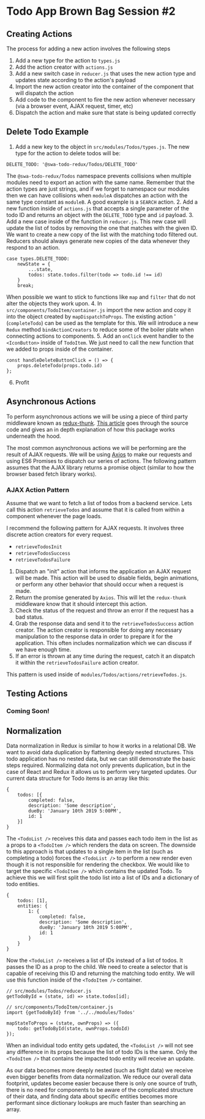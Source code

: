 # Todo App Brown Bag Session \#2

## Creating Actions
The process for adding a new action involves the following steps
1. Add a new type for the action to `types.js`
2. Add the action creator with `actions.js`
3. Add a new switch case in `reducer.js` that uses the new action type and
updates state according to the action's payload
4. Import the new action creator into the container of the component that will
dispatch the action
5. Add code to the component to fire the new action whenever necessary (via a
    browser event, AJAX request, timer, etc)
6. Dispatch the action and make sure that state is being updated correctly

## Delete Todo Example
1. Add a new key to the object in `src/modules/Todos/types.js`. The new type for
the action to delete todos will be:
```
DELETE_TODO: '@swa-todo-redux/Todos/DELETE_TODO'
```
The `@swa-todo-redux/Todos` namespace prevents collisions when multiple modules
need to export an action with the same name. Remember that the action types are
just strings, and if we forget to namespace our modules then we can have
collisions when `moduleA` dispatches an action with the same type constant as
`moduleB`. A good example is a `SEARCH` action.
2. Add a new function inside of `actions.js` that accepts a single parameter of
the todo ID and returns an object with the `DELETE_TODO` type and `id` payload.
3. Add a new case inside of the function in `reducer.js`. This new case will
update the list of todos by removing the one that matches with the given ID. We
want to create a new copy of the list with the matching todo filtered out.
Reducers should always generate new copies of the data whenever they respond to
an action.
```
case types.DELETE_TODO:
    newState = {
        ...state,
        todos: state.todos.filter(todo => todo.id !== id)
    }
    break;
```
When possible we want to stick to functions like `map` and `filter` that do not
alter the objects they work upon.
4. In `src/components/TodoItem/container.js` import the new action and copy it
into the object created by `mapDispatchToProps`. The existing action '
(`completeTodo`) can be used as the template for this. We will introduce a new
`Redux` method `bindActionCreators` to reduce some of the boiler plate when
connecting actions to components.
5. Add an `onClick` event handler to the `<IconButton>` inside of `TodoItem`. We
just need to call the new function that we added to props inside of the
container.
```
const handleDeleteButtonClick = () => {
    props.deleteTodo(props.todo.id)
};
```
6. Profit

## Asynchronous Actions
To perform asynchronous actions we will be using a piece of third party
middleware known as [redux-thunk](https://github.com/reduxjs/redux-thunk). [This
article](https://medium.com/@gethylgeorge/understanding-how-redux-thunk-works-72de3bdebc50)
goes through the source code and gives an in depth explanation of how this
package works underneath the hood.

The most common asynchronous actions we will be performing are the result of
AJAX requests. We will be using [Axios](https://github.com/axios/axios) to make
our requests and using ES6 Promises to dispatch our series of actions. The
following pattern assumes that the AJAX library returns a promise object
(similar to how the browser based fetch library works).

### AJAX Action Pattern
Assume that we want to fetch a list of todos from a backend service. Lets call
this action `retrieveTodos` and assume that it is called from within a component
whenever the page loads.

I recommend the following pattern for AJAX requests. It involves three discrete
action creators for every request.

* `retrieveTodosInit`
* `retrieveTodosSuccess`
* `retrieveTodosFailure`

1. Dispatch an "init" action that informs the application an AJAX request will
be made. This action will be used to disable fields, begin animations, or
perform any other behavior that should occur when a request is made.
2. Return the promise generated by `Axios`. This will let the `redux-thunk`
middleware know that it should intercept this action.
3. Check the status of the request and throw an error if the request has a bad
status.
4. Grab the response data and send it to the `retrieveTodosSuccess` action
creator. The action creator is responsible for doing any necessary manipulation
to the response data in order to prepare it for the application. This often
includes normalization which we can discuss if we have enough time.
5. If an error is thrown at any time during the request, catch it an dispatch it
within the `retrieveTodosFailure` action creator.

This pattern is used inside of `modules/Todos/actions/retrieveTodos.js`.

## Testing Actions
### Coming Soon!

## Normalization
Data normalization in Redux is similar to how it works in a relational DB. We
want to avoid data duplication by flattening deeply nested structures. This
todo application has no nested data, but we can still demonstrate the basic
steps required.
Normalizing data not only prevents duplication, but in the case of React and
Redux it allows us to perform very targeted updates. Our current data structure
for Todo items is an array like this:
```
{
    todos: [{
        completed: false,
        description: 'Some description',
        dueBy: 'January 10th 2019 5:00PM',
        id: 1
    }]
}
```
The `<TodoList />` receives this data and passes each todo item in the list as a
props to a `<TodoItem />` which renders the data on screen. The downside to this
approach is that updates to a single item in the list (such as completing a
todo) forces the `<TodoList />` to perform a new render even though it is not
responsible for rendering the checkbox. We would like to target the specific
`<TodoItem />` which contains the updated Todo. To achieve this we will first
split the todo list into a list of IDs and a dictionary of todo entities.
```
{
    todos: [1],
    entities: {
        1: {
            completed: false,
            description: 'Some description',
            dueBy: 'January 10th 2019 5:00PM',
            id: 1
        }
    }
}
```
Now the `<TodoList />` receives a list of IDs instead of a list of todos. It
passes the ID as a prop to the child. We need to create a selector that is
capable of receiving this ID and returning the matching todo entity. We will
use this function inside of the `<TodoItem />` container.
```
// src/modules/Todos/reducer.js
getTodoById = (state, id) => state.todos[id];

// src/components/TodoItem/container.js
import {getTodoById} from '../../modules/Todos'

mapStateToProps = (state, ownProps) => ({
    todo: getTodoById(state, ownProps.todoId)
});
```
When an individual todo entity gets updated, the `<TodoList />` will not see any
difference in its props because the list of todo IDs is the same. Only the
`<TodoItem />` that contains the impacted todo entity will receive an update.

As our data becomes more deeply nested (such as flight data) we receive even
bigger benefits from data normalization. We reduce our overall data footprint,
updates become easier because there is only one source of truth, there is no
need for components to be aware of the complicated structure of their data, and
finding data about specific entities becomes more performant since dictionary
lookups are much faster than searching an array.

